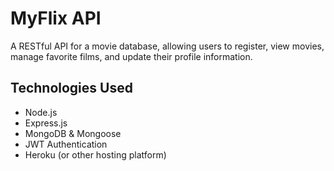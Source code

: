 # MyFlix API

A RESTful API for a movie database, allowing users to register, view movies, manage favorite films, and update their profile information.

## Technologies Used

- Node.js
- Express.js
- MongoDB & Mongoose
- JWT Authentication
- Heroku (or other hosting platform)

